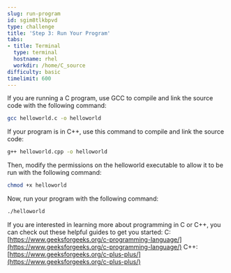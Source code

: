 ```yaml
---
slug: run-program
id: sgim8tlkbpvd
type: challenge
title: 'Step 3: Run Your Program'
tabs:
- title: Terminal
  type: terminal
  hostname: rhel
  workdir: /home/C_source
difficulty: basic
timelimit: 600
---
```


If you are running a C program, use GCC to compile and link the source code with the following command:

```bash
gcc helloworld.c -o helloworld
```

If your program is in C++, use this command to compile and link the source code:

```bash
g++ helloworld.cpp -o helloworld
```

Then, modify the permissions on the helloworld executable to allow it to be run with the following command:

```bash
chmod +x helloworld
```

Now, run your program with the following command:

```bash
./helloworld
```

If you are interested in learning more about programming in C or C++, you can check out these helpful guides to get you started:
C:[https://www.geeksforgeeks.org/c-programming-language/](https://www.geeksforgeeks.org/c-programming-language/)
C++:[https://www.geeksforgeeks.org/c-plus-plus/](https://www.geeksforgeeks.org/c-plus-plus/)
